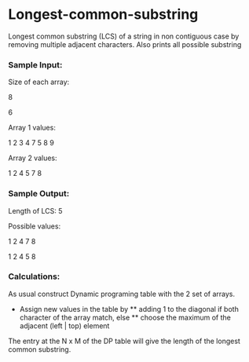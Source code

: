 # Longest-common-substring
Longest common substring (LCS) of a string in non contiguous case by removing multiple adjacent characters.
Also prints all possible substring


### Sample Input:
Size of each array:

8

6

Array 1 values: 

1 2 3 4 7 5 8 9

Array 2 values: 

1 2 4 5 7 8

### Sample Output:
Length of LCS: 5

Possible values: 

1 2 4 7 8 

1 2 4 5 8 

### Calculations:
As usual construct Dynamic programing table with the 2 set of arrays.
* Assign new values in the table by
** adding 1 to the diagonal if both character of the array match, else
** choose the maximum of the adjacent (left | top) element

The entry at the N x M of the DP table will give the length of the longest common substring.
